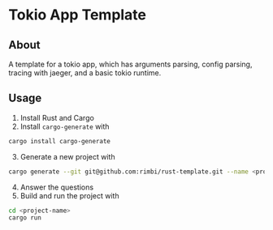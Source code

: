 # Tokio App Template

## About

A template for a tokio app, which has arguments parsing, config parsing, tracing with jaeger, and a basic tokio runtime.

## Usage

1. Install Rust and Cargo
2. Install `cargo-generate` with 
```bash
cargo install cargo-generate
```
3. Generate a new project with
```bash
cargo generate --git git@github.com:rimbi/rust-template.git --name <project-name>
```
4. Answer the questions 
5. Build and run the project with
```bash
cd <project-name>
cargo run
```
